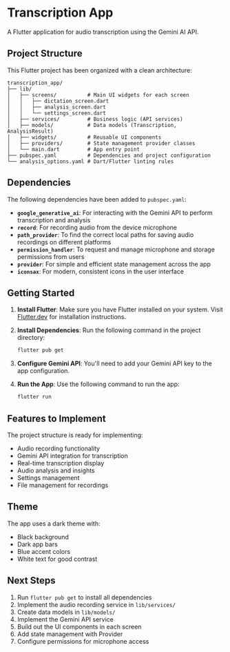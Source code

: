 # Transcription App

A Flutter application for audio transcription using the Gemini AI API.

## Project Structure

This Flutter project has been organized with a clean architecture:

```
transcription_app/
├── lib/
│   ├── screens/          # Main UI widgets for each screen
│   │   ├── dictation_screen.dart
│   │   ├── analysis_screen.dart
│   │   └── settings_screen.dart
│   ├── services/         # Business logic (API services)
│   ├── models/           # Data models (Transcription, AnalysisResult)
│   ├── widgets/          # Reusable UI components
│   ├── providers/        # State management provider classes
│   └── main.dart         # App entry point
├── pubspec.yaml          # Dependencies and project configuration
└── analysis_options.yaml # Dart/Flutter linting rules
```

## Dependencies

The following dependencies have been added to `pubspec.yaml`:

- **`google_generative_ai`**: For interacting with the Gemini API to perform transcription and analysis
- **`record`**: For recording audio from the device microphone
- **`path_provider`**: To find the correct local paths for saving audio recordings on different platforms
- **`permission_handler`**: To request and manage microphone and storage permissions from users
- **`provider`**: For simple and efficient state management across the app
- **`iconsax`**: For modern, consistent icons in the user interface

## Getting Started

1. **Install Flutter**: Make sure you have Flutter installed on your system. Visit [Flutter.dev](https://flutter.dev) for installation instructions.

2. **Install Dependencies**: Run the following command in the project directory:
   ```bash
   flutter pub get
   ```

3. **Configure Gemini API**: You'll need to add your Gemini API key to the app configuration.

4. **Run the App**: Use the following command to run the app:
   ```bash
   flutter run
   ```

## Features to Implement

The project structure is ready for implementing:

- Audio recording functionality
- Gemini API integration for transcription
- Real-time transcription display
- Audio analysis and insights
- Settings management
- File management for recordings

## Theme

The app uses a dark theme with:
- Black background
- Dark app bars
- Blue accent colors
- White text for good contrast

## Next Steps

1. Run `flutter pub get` to install all dependencies
2. Implement the audio recording service in `lib/services/`
3. Create data models in `lib/models/`
4. Implement the Gemini API service
5. Build out the UI components in each screen
6. Add state management with Provider
7. Configure permissions for microphone access 

